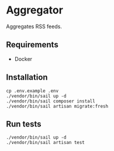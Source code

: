 # Aggregator

Aggregates RSS feeds.

## Requirements

* Docker

## Installation

```
cp .env.example .env
./vendor/bin/sail up -d
./vendor/bin/sail composer install
./vendor/bin/sail artisan migrate:fresh
```

## Run tests

```
./vendor/bin/sail up -d
./vendor/bin/sail artisan test
```
